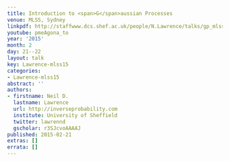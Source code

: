 ```yaml
---
title: Introduction to <span>G</span>aussian Processes
venue: MLSS, Sydney
linkpdf: http://staffwww.dcs.shef.ac.uk/people/N.Lawrence/talks/gp_mlss15.pdf
youtube: pmeAgona_to
year: '2015'
month: 2
day: 21--22
layout: talk
key: Lawrence-mlss15
categories:
- Lawrence-mlss15
abstract: ''
authors:
- firstname: Neil D.
  lastname: Lawrence
  url: http://inverseprobability.com
  institute: University of Sheffield
  twitter: lawrennd
  gscholar: r3SJcvoAAAAJ
published: 2015-02-21
extras: []
errata: []
---
```

